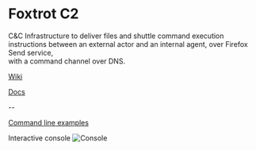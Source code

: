 # Foxtrot C2 


 C&C Infrastructure to deliver files and shuttle command execution instructions 
 between an external actor and an internal agent, over Firefox Send service,  
 with a command channel over DNS.

[Wiki](https://github.com/dsnezhkov/foxtrot/wiki)

[Docs](https://github.com/dsnezhkov/foxtrot/tree/master/docs)


--

[Command line examples](https://github.com/dsnezhkov/foxtrot/tree/master/docs/run.sh)


Interactive console
![Console](https://github.com/dsnezhkov/foxtrot/blob/master/docs/console.png)



